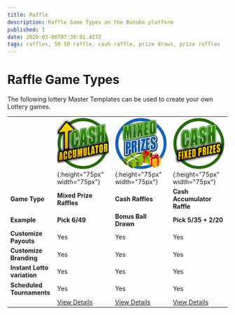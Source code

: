 ```yaml
---
title: Raffle 
description: Raffle Game Types on the Bonobo platform
published: 1
date: 2020-03-06T07:30:01.427Z
tags: raffles, 50 50 raffle, cash raffle, prize draws, prize raffles
---
```


# Raffle Game Types

The following lottery Master Templates can be used to create your own Lottery games.


|  |   | |   |  
| ------ | ------ | ------ | ------ | 
| | ![cash-accumulator-raffle2.png](/cash-accumulator-raffle2.png "Cash Accumulator Raffle"){:height="75px" width="75px"} | ![mixed-prize-raffles2.png](/mixed-prize-raffles2.png "Mixed Prize Draw raffles"){:height="75px" width="75px"}  | ![cash-raffles.png](/cash-raffles.png "Cash Raffles"){:height="75px" width="75px"} |![anyplace-wins-lottery.png](/uploads/anyplace-wins-lottery.png "Any Place can Pay Lottery"){:height="75px" width="75px"} |
| **Game Type** | **Mixed Prize Raffles** | **Cash Raffles** | **Cash Accumulator Raffle** |
| **Example** | **Pick 6/49** | **Bonus Ball Drawn** | **Pick 5/35 + 2/20** |
| **Customize Payouts** | Yes   | Yes | Yes   |
| **Customize Branding** | Yes   | Yes | Yes   |
| **Instant Lotto variation** | Yes   | Yes | Yes   |
| **Scheduled Tournaments** | Yes   | Yes | Yes  | 
| | [View Details](https://docs.bonoboplc.com/games/lotto/basic-lottery)  |[View Details](https://docs.bonoboplc.com/games/lotto/bonusballs-lottery)  |[View Details](https://docs.bonoboplc.com/games/lotto/powerballs-lottery)  |